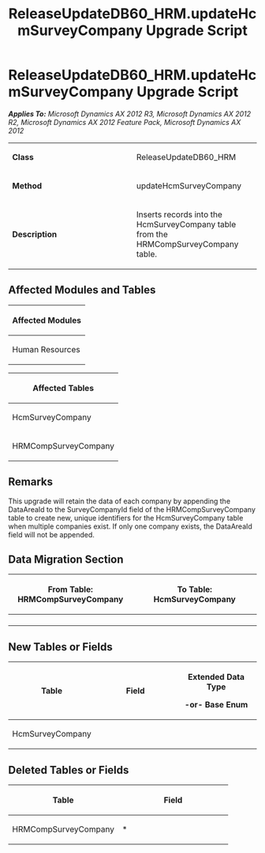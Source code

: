 ﻿---
title: ReleaseUpdateDB60_HRM.updateHcmSurveyCompany Upgrade Script
TOCTitle: ReleaseUpdateDB60_HRM.updateHcmSurveyCompany Upgrade Script
ms:assetid: f12b32b5-0ad4-c8f0-54b9-5b16e676aad2
ms:mtpsurl: https://msdn.microsoft.com/en-us/library/JJ737449(v=AX.60)
ms:contentKeyID: 49712144
ms.date: 05/18/2015
mtps_version: v=AX.60
---

# ReleaseUpdateDB60\_HRM.updateHcmSurveyCompany Upgrade Script 


_**Applies To:** Microsoft Dynamics AX 2012 R3, Microsoft Dynamics AX 2012 R2, Microsoft Dynamics AX 2012 Feature Pack, Microsoft Dynamics AX 2012_

<table>
<colgroup>
<col style="width: 50%" />
<col style="width: 50%" />
</colgroup>
<tbody>
<tr class="odd">
<td><p><strong>Class</strong></p></td>
<td><p>ReleaseUpdateDB60_HRM</p></td>
</tr>
<tr class="even">
<td><p><strong>Method</strong></p></td>
<td><p>updateHcmSurveyCompany</p></td>
</tr>
<tr class="odd">
<td><p><strong>Description</strong></p></td>
<td><p>Inserts records into the HcmSurveyCompany table from the HRMCompSurveyCompany table.</p></td>
</tr>
</tbody>
</table>


## Affected Modules and Tables

<table>
<colgroup>
<col style="width: 100%" />
</colgroup>
<thead>
<tr class="header">
<th><p>Affected Modules</p></th>
</tr>
</thead>
<tbody>
<tr class="odd">
<td><p>Human Resources</p></td>
</tr>
</tbody>
</table>


<table>
<colgroup>
<col style="width: 100%" />
</colgroup>
<thead>
<tr class="header">
<th><p>Affected Tables</p></th>
</tr>
</thead>
<tbody>
<tr class="odd">
<td><p>HcmSurveyCompany</p></td>
</tr>
<tr class="even">
<td><p>HRMCompSurveyCompany</p></td>
</tr>
</tbody>
</table>


## Remarks

This upgrade will retain the data of each company by appending the DataAreaId to the SurveyCompanyId field of the HRMCompSurveyCompany table to create new, unique identifiers for the HcmSurveyCompany table when multiple companies exist. If only one company exists, the DataAreaId field will not be appended.

## Data Migration Section

<table>
<colgroup>
<col style="width: 50%" />
<col style="width: 50%" />
</colgroup>
<thead>
<tr class="header">
<th><p>From Table: HRMCompSurveyCompany</p></th>
<th><p>To Table: HcmSurveyCompany</p></th>
</tr>
</thead>
<tbody>
<tr class="odd">
<td><p></p></td>
<td><p></p></td>
</tr>
</tbody>
</table>


## New Tables or Fields

<table>
<colgroup>
<col style="width: 33%" />
<col style="width: 33%" />
<col style="width: 33%" />
</colgroup>
<thead>
<tr class="header">
<th><p>Table</p></th>
<th><p>Field</p></th>
<th><p>Extended Data Type</p>
<p>-or- Base Enum</p></th>
</tr>
</thead>
<tbody>
<tr class="odd">
<td><p>HcmSurveyCompany</p></td>
<td><p></p></td>
<td><p></p></td>
</tr>
</tbody>
</table>


## Deleted Tables or Fields

<table>
<colgroup>
<col style="width: 50%" />
<col style="width: 50%" />
</colgroup>
<thead>
<tr class="header">
<th><p>Table</p></th>
<th><p>Field</p></th>
</tr>
</thead>
<tbody>
<tr class="odd">
<td><p>HRMCompSurveyCompany</p></td>
<td><p>*</p></td>
</tr>
</tbody>
</table>

  


